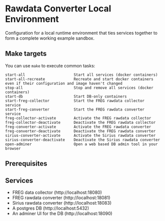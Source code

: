 # Rawdata Converter Local Environment

Configuration for a local runtime environment that ties services together
to form a complete working example sandbox.


## Make targets

You can use `make` to execute common tasks:
```
start-all                      Start all services (docker containers)
start-all-recreate             Recreate and start docker containers even if their configuration and image haven't changed
stop-all                       Stop and remove all services (docker containers)
start-db                       Start DB-only containers
start-freg-collector           Start the FREG rawdata collector service
start-freg-converter           Start the FREG rawdata converter service
freg-collector-activate        Activate the FREG rawdata collector
freg-collector-deactivate      Deactivate the FREG rawdata collector
freg-converter-activate        Activate the FREG rawdata converter
freg-converter-deactivate      Deactivate the FREG rawdata converter
sirius-converter-activate      Activate the Sirius rawdata converter
sirius-converter-deactivate    Deactivate the Sirius rawdata converter
open-adminer                   Open a web based DB admin tool in your browser
```


## Prerequisites

## Services

* FREG data collector (http://localhost:18080)
* FREG rawdata converter (http://localhost:18081)
* Sirius rawdata converter (http://localhost:18083)
* A postgres DB (http://localhost:5432)
* An adminer UI for the DB (http://localhost:18090)



